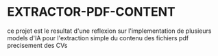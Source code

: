 # EXTRACTOR-PDF-CONTENT
ce projet est le resultat d'une reflexion sur l'implementation de plusieurs models d'IA pour l'extraction simple du contenu des fichiers pdf precisement des CVs
